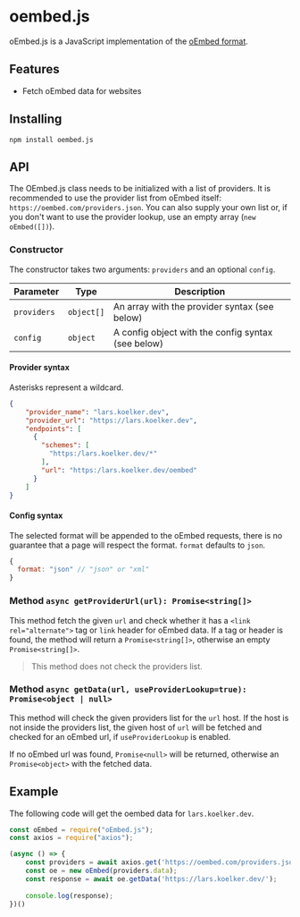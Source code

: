 # oembed.js
oEmbed.js is a JavaScript implementation of the [oEmbed format](https://oembed.com/).

## Features
- Fetch oEmbed data for websites

## Installing
```
npm install oembed.js
```

## API

The OEmbed.js class needs to be initialized with a list of providers. It is
recommended to use the provider list from oEmbed itself: `https://oembed.com/providers.json`.
You can also supply your own list or, if you don't want to use the provider lookup,
use an empty array (`new oEmbed([])`).

### Constructor
The constructor takes two arguments: `providers` and an optional `config`.

| Parameter         | Type | Description |
| -----------       | ----------- | ----------- |
| `providers`       | `object[]`       | An array with the provider syntax (see below)
| `config`          | `object`        | A config object with the config syntax (see below)


#### Provider syntax
Asterisks represent a wildcard.
```json
{
    "provider_name": "lars.koelker.dev",
    "provider_url": "https://lars.koelker.dev",
    "endpoints": [
      {
        "schemes": [
          "https:/lars.koelker.dev/*"
        ],
        "url": "https:/lars.koelker.dev/oembed"
      }
    ]
}
```

#### Config syntax
The selected format will be appended to the oEmbed requests, there is no
guarantee that a page will respect the format. `format` defaults to `json`.
```js
{
  format: "json" // "json" or "xml"
}
```

### Method `async getProviderUrl(url): Promise<string[]>`
This method fetch the given `url` and check whether it has a `<link rel="alternate">` tag
or `link` header for oEmbed data. If a tag or header is found, the method will
return a `Promise<string[]>`, otherwise an empty `Promise<string[]>`.

> This method does not check the providers list.

### Method `async getData(url, useProviderLookup=true): Promise<object | null>`
This method will check the given providers list for the `url` host. If the
host is not inside the providers list, the given host of `url` will be fetched
and checked for an oEmbed url, if `useProviderLookup` is enabled.

If no oEmbed url was found, `Promise<null>` will be returned, otherwise an `Promise<object>`
with the fetched data.

## Example
The following code will get the oembed data for `lars.koelker.dev`.

```js
const oEmbed = require("oEmbed.js");
const axios = require("axios");

(async () => {
    const providers = await axios.get('https://oembed.com/providers.json');
    const oe = new oEmbed(providers.data);
    const response = await oe.getData('https://lars.koelker.dev/');
    
    console.log(response);
})()

```

